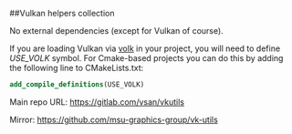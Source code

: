 ##Vulkan helpers collection

No external dependencies (except for Vulkan of course).

If you are loading Vulkan via [volk](https://github.com/zeux/volk) in your project, you will need to define _USE_VOLK_
symbol. For Cmake-based projects you can do this by adding the following line to CMakeLists.txt:
```cmake
add_compile_definitions(USE_VOLK)
```

Main repo URL: https://gitlab.com/vsan/vkutils

Mirror: https://github.com/msu-graphics-group/vk-utils